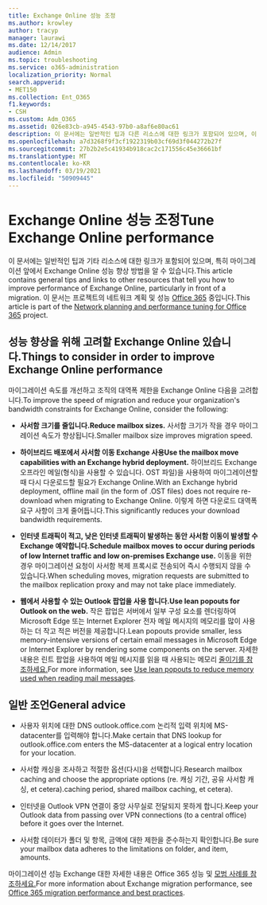 ```yaml
---
title: Exchange Online 성능 조정
ms.author: krowley
author: tracyp
manager: laurawi
ms.date: 12/14/2017
audience: Admin
ms.topic: troubleshooting
ms.service: o365-administration
localization_priority: Normal
search.appverid:
- MET150
ms.collection: Ent_O365
f1.keywords:
- CSH
ms.custom: Adm_O365
ms.assetid: 026e83cb-a945-4543-97b0-a8af6e80ac61
description: 이 문서에는 일반적인 팁과 다른 리소스에 대한 링크가 포함되어 있으며, 이 링크를 통해 사용자 관리의 성능을 Exchange Online.
ms.openlocfilehash: a7d3268f9f3cf1922319b03cf69d3f044272b27f
ms.sourcegitcommit: 27b2b2e5c41934b918cac2c171556c45e36661bf
ms.translationtype: MT
ms.contentlocale: ko-KR
ms.lasthandoff: 03/19/2021
ms.locfileid: "50909445"
---
```

# <a name="tune-exchange-online-performance"></a><span data-ttu-id="2de98-103">Exchange Online 성능 조정</span><span class="sxs-lookup"><span data-stu-id="2de98-103">Tune Exchange Online performance</span></span>

<span data-ttu-id="2de98-104">이 문서에는 일반적인 팁과 기타 리소스에 대한 링크가 포함되어 있으며, 특히 마이그레이션 앞에서 Exchange Online 성능 향상 방법을 알 수 있습니다.</span><span class="sxs-lookup"><span data-stu-id="2de98-104">This article contains general tips and links to other resources that tell you how to improve performance of Exchange Online, particularly in front of a migration.</span></span> <span data-ttu-id="2de98-105">이 문서는 프로젝트의 네트워크 계획 및 성능 [Office 365](./network-planning-and-performance.md) 중입니다.</span><span class="sxs-lookup"><span data-stu-id="2de98-105">This article is part of the [Network planning and performance tuning for Office 365](./network-planning-and-performance.md) project.</span></span>
   
## <a name="things-to-consider-in-order-to-improve-exchange-online-performance"></a><span data-ttu-id="2de98-106">성능 향상을 위해 고려할 Exchange Online 있습니다.</span><span class="sxs-lookup"><span data-stu-id="2de98-106">Things to consider in order to improve Exchange Online performance</span></span>

<span data-ttu-id="2de98-107">마이그레이션 속도를 개선하고 조직의 대역폭 제한을 Exchange Online 다음을 고려합니다.</span><span class="sxs-lookup"><span data-stu-id="2de98-107">To improve the speed of migration and reduce your organization's bandwidth constraints for Exchange Online, consider the following:</span></span>
  
- <span data-ttu-id="2de98-108">**사서함 크기를 줄입니다.**</span><span class="sxs-lookup"><span data-stu-id="2de98-108">**Reduce mailbox sizes.**</span></span> <span data-ttu-id="2de98-109">사서함 크기가 작을 경우 마이그레이션 속도가 향상됩니다.</span><span class="sxs-lookup"><span data-stu-id="2de98-109">Smaller mailbox size improves migration speed.</span></span> 
    
- <span data-ttu-id="2de98-110">**하이브리드 배포에서 사서함 이동 Exchange 사용**</span><span class="sxs-lookup"><span data-stu-id="2de98-110">**Use the mailbox move capabilities with an Exchange hybrid deployment.**</span></span> <span data-ttu-id="2de98-111">하이브리드 Exchange 오프라인 메일(형식)을 사용할 수 있습니다. OST 파일)을 사용하여 마이그레이션할 때 다시 다운로드할 필요가 Exchange Online.</span><span class="sxs-lookup"><span data-stu-id="2de98-111">With an Exchange hybrid deployment, offline mail (in the form of .OST files) does not require re-download when migrating to Exchange Online.</span></span> <span data-ttu-id="2de98-112">이렇게 하면 다운로드 대역폭 요구 사항이 크게 줄어듭니다.</span><span class="sxs-lookup"><span data-stu-id="2de98-112">This significantly reduces your download bandwidth requirements.</span></span> 
    
- <span data-ttu-id="2de98-113">**인터넷 트래픽이 적고, 낮은 인터넷 트래픽이 발생하는 동안 사서함 이동이 발생할 수 Exchange 예약합니다.**</span><span class="sxs-lookup"><span data-stu-id="2de98-113">**Schedule mailbox moves to occur during periods of low Internet traffic and low on-premises Exchange use.**</span></span> <span data-ttu-id="2de98-114">이동을 위한 경우 마이그레이션 요청이 사서함 복제 프록시로 전송되어 즉시 수행되지 않을 수 있습니다.</span><span class="sxs-lookup"><span data-stu-id="2de98-114">When scheduling moves, migration requests are submitted to the mailbox replication proxy and may not take place immediately.</span></span> 
    
- <span data-ttu-id="2de98-115">**웹에서 사용할 수 있는 Outlook 팝업을 사용 합니다.**</span><span class="sxs-lookup"><span data-stu-id="2de98-115">**Use lean popouts for Outlook on the web.**</span></span> <span data-ttu-id="2de98-116">작은 팝업은 서버에서 일부 구성 요소를 렌더링하여 Microsoft Edge 또는 Internet Explorer 전자 메일 메시지의 메모리를 많이 사용하는 더 작고 적은 버전을 제공합니다.</span><span class="sxs-lookup"><span data-stu-id="2de98-116">Lean popouts provide smaller, less memory-intensive versions of certain email messages in Microsoft Edge or Internet Explorer by rendering some components on the server.</span></span> <span data-ttu-id="2de98-117">자세한 내용은 린트 팝업을 사용하여 메일 메시지를 읽을 때 사용되는 메모리 [줄이기를 참조하세요.](https://support.office.com/article/a6d6ba01-2562-4c3d-a8f1-78748dd506cf)</span><span class="sxs-lookup"><span data-stu-id="2de98-117">For more information, see [Use lean popouts to reduce memory used when reading mail messages](https://support.office.com/article/a6d6ba01-2562-4c3d-a8f1-78748dd506cf).</span></span>


## <a name="general-advice"></a><span data-ttu-id="2de98-118">일반 조언</span><span class="sxs-lookup"><span data-stu-id="2de98-118">General advice</span></span>

- <span data-ttu-id="2de98-119">사용자 위치에 대한 DNS outlook.office.com 논리적 입력 위치에 MS-datacenter를 입력해야 합니다.</span><span class="sxs-lookup"><span data-stu-id="2de98-119">Make certain that DNS lookup for outlook.office.com enters the MS-datacenter at a logical entry location for your location.</span></span>

- <span data-ttu-id="2de98-120">사서함 캐싱을 조사하고 적절한 옵션(다시)을 선택합니다.</span><span class="sxs-lookup"><span data-stu-id="2de98-120">Research mailbox caching and choose the appropriate options (re.</span></span> <span data-ttu-id="2de98-121">캐싱 기간, 공유 사서함 캐싱, et cetera).</span><span class="sxs-lookup"><span data-stu-id="2de98-121">caching period, shared mailbox caching, et cetera).</span></span>

- <span data-ttu-id="2de98-122">인터넷을 Outlook VPN 연결이 중앙 사무실로 전달되지 못하게 합니다.</span><span class="sxs-lookup"><span data-stu-id="2de98-122">Keep your Outlook data from passing over VPN connections (to a central office) before it goes over the Internet.</span></span>

- <span data-ttu-id="2de98-123">사서함 데이터가 폴더 및 항목, 금액에 대한 제한을 준수하는지 확인합니다.</span><span class="sxs-lookup"><span data-stu-id="2de98-123">Be sure your mailbox data adheres to the limitations on folder, and item, amounts.</span></span>
    
<span data-ttu-id="2de98-124">마이그레이션 성능 Exchange 대한 자세한 내용은 Office 365 성능 및 [모범 사례를 참조하세요.](https://support.office.com/article/d9acb371-fd6c-4c14-aa8e-db5cbe39aa57)</span><span class="sxs-lookup"><span data-stu-id="2de98-124">For more information about Exchange migration performance, see [Office 365 migration performance and best practices](https://support.office.com/article/d9acb371-fd6c-4c14-aa8e-db5cbe39aa57).</span></span>
